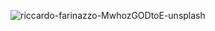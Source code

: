 ![riccardo-farinazzo-MwhozGODtoE-unsplash](https://github.com/user-attachments/assets/dc5323ab-0145-4786-84ad-f54ebde3e6ad)
